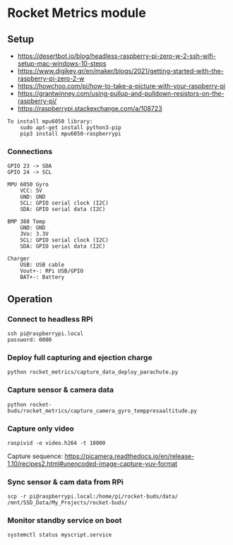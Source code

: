# Rocket Metrics module

## Setup
- https://desertbot.io/blog/headless-raspberry-pi-zero-w-2-ssh-wifi-setup-mac-windows-10-steps
- https://www.digikey.gr/en/maker/blogs/2021/getting-started-with-the-raspberry-pi-zero-2-w
- https://howchoo.com/pi/how-to-take-a-picture-with-your-raspberry-pi
- https://grantwinney.com/using-pullup-and-pulldown-resistors-on-the-raspberry-pi/
- https://raspberrypi.stackexchange.com/a/108723

```
To install mpu6050 library:
    sudo apt-get install python3-pip
    pip3 install mpu6050-raspberrypi
```

### Connections
```
GPIO 23 -> SDA
GPIO 24 -> SCL

MPU 6050 Gyro
    VCC: 5V
    GND: GND
    SCL: GPIO serial clock (I2C)
    SDA: GPIO serial data (I2C)

BMP 388 Temp
    GND: GND
    3Vo: 3.3V
    SCL: GPIO serial clock (I2C)
    SDA: GPIO serial data (I2C)

Charger
    USB: USB cable
    Vout+-: RPi USB/GPIO
    BAT+-: Battery
```

## Operation
### Connect to headless RPi
```
ssh pi@raspberrypi.local
password: 0000
```

### Deploy full capturing and ejection charge
```
python rocket_metrics/capture_data_deploy_parachute.py 
```

### Capture sensor & camera data
```
python rocket-buds/rocket_metrics/capture_camera_gyro_temppresaaltitude.py
```

### Capture only video
```
raspivid -o video.h264 -t 10000
```
Capture sequence: 
https://picamera.readthedocs.io/en/release-1.10/recipes2.html#unencoded-image-capture-yuv-format


### Sync sensor & cam data from RPi
```
scp -r pi@raspberrypi.local:/home/pi/rocket-buds/data/ /mnt/SSD_Data/My_Projects/rocket-buds/
```


### Monitor standby service on boot
```
systemctl status myscript.service
```
